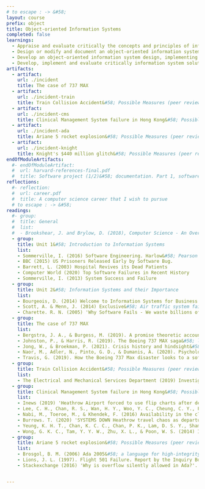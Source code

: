 ```yaml
---
# to escape : -> &#58;
layout: course
prefix: object
title: Object-oriented Information Systems
completed: false
learnings:
  - Appraise and evaluate critically the concepts and principles of information systems.
  - Design or modify and document an object-oriented information system using appropriate tools.
  - Develop an object-oriented information system design, implementing this knowledge in applicable programming languages, such as Python and SQL.
  - Develop, implement and evaluate critically information system solutions to facilitate business decisions.
artifacts:
  - artifact:
    url: ./incident
    title: The case of 737 MAX
  - artifact:
    url: ./incident-train
    title: Train Collision Accident&#58; Possible Measures (peer review)
  - artifact:
    url: ./incident-cms
    title: Clinical Management System failure in Hong Kong&#58; Possible Measures (peer review)
  - artifact:
    url: ./incident-ada
    title: Ariane 5 rocket explosion&#58; Possible Measures (peer review)
  - artifact:
    url: ./incident-knight
    title: Knight's $440 million glitch&#58; Possible Measures (peer review)
endOfModuleArtifacts:
  #- endOfModuleArtifact:
  #  url: harvard-references-final.pdf
  #  title: Software project (1/2)&#58; documentation. Part 1, software documentation; part 2, technical notes; part 3, testing documentation.
reflections:
  #- reflection:
  #  url: career.pdf
  #  title: A computer science career that I wish to pursue
  # to escape : -> &#58;
readings:
  #- group:
  #  title: General
  #  list:
  #  - Brookshear, J. and Brylow, D. (2018), Computer Science - An Overview. 13th ed. Harlow&#58; Pearson.
  - group:
    title: Unit 1&#58; Introduction to Information Systems
    list:
    - Sommerville, I. (2016) Software Engineering. Harlow&#58; Pearson
    - BBC (2015) US Prisoners Released Early by Software Bug.
    - Barrett, L. (2003) Hospital Revives its Dead Patients
    - Computer World (2020) Top Software Failures in Recent History
    - Sommerville, I. (2013) System Success and Failure
  - group:
    title: Unit 2&#58; Information Systems and their Importance
    list:
    - Bourgeois, D. (2014) Welcome to Information Systems for Business and Beyond. Saylor Academy.
    - Scott, A. & Menn, J. (2014) Exclusive&#58; Air traffic system failure caused by computer memory shortage. Reuters.
    - Charette. R. N. (2005) 'Why Software Fails - We waste billions of dollars each year on entirely preventable mistakes'. IEEE Spectrum. Available from https://spectrum.ieee.org/why-software-fails [Accessed on 19/11/2021]
  - group:
    title: The case of 737 MAX
    list:
    - Bergstra, J. A., & Burgess, M. (2019). A promise theoretic account of the boeing 737 Max MCAS algorithm affair. arXiv preprint arXiv:2001.01543. Available from&#58; https://www.spacesafetymagazine.com/wp-content/uploads/2019/05/B-737-MAX.pdf [Accessed on 13/11/2021]
    - Johnston, P., & Harris, R. (2019). The Boeing 737 MAX saga&#58; lessons for software organizations. Software Quality Professional, 21(3), 4-12. Available from&#58; https://c2y6x2t8.rocketcdn.me/wp-content/uploads/2019/09/the-boeing-737-max-saga-lessons-for-software-organizations.pdf [Accessed on 13/11/2021]
    - Jong, W., & Broekman, P. (2021). Crisis history and hindsight&#58; A stakeholder perspective on the case of Boeing 737-Max. Public Relations Inquiry, 10(2), 185-196. Available from&#58; https://journals.sagepub.com/doi/pdf/10.1177/2046147X211001350 [Accessed on 13/11/2021]
    - Naor, M., Adler, N., Pinto, G. D., & Dumanis, A. (2020). Psychological Safety in Aviation New Product Development Teams&#58; Case Study of 737 MAX Airplane. Sustainability, 12(21), 8994. Available from&#58; https://www.mdpi.com/2071-1050/12/21/8994/pdf [Accessed on 13/11/2021]
    - Travis, G. (2019). How the Boeing 737 Max disaster looks to a software developer. IEEE Spectrum, 18. Available from https://ansymore.uantwerpen.be/system/files/uploads/courses/SE3BAC/p04_03Boeing737Max_1.pdf [Accessed on 13/11/2021]
  - group:
    title: Train Collision Accident&#58; Possible Measures (peer review)
    list:
    - The Electrical and Mechanical Services Department (2019) Investigation Report on Incident of the New Signalling System Testing on MTR Tsuen Wan Line. Available at&#58; https://www.emsd.gov.hk/filemanager/en/content_1377/TWL_New_Signalling_System_Testing_Incident_Report_(Eng).pdf [Accessed 18/11/2021].
  - group:
    title: Clinical Management System failure in Hong Kong&#58; Possible Measures (peer review)
    list:
    - Inews (2019) 'Heathrow Airport forced to use flip charts after departure screens go blank'. Inews. Available from https://inews.co.uk/inews-lifestyle/travel/heathrow-staff-forced-to-use-whiteboards-after-departure-screens-go-blank-202299 [Accessed on 19/11/2021]
    - Lee, C. H., Chan, R. S., Wan, H. Y., Woo, Y. C., Cheung, C. Y., Fong, C. H., ... & Lam, K. S. (2018) Dietary intake of anti-oxidant vitamins A, C, and E Is inversely associated with adverse cardiovascular outcomes in Chinese—A 22-years population-based prospective study. Nutrients, 10(11), 1664.
    - Nabi, M., Toeroe, M., & Khendek, F. (2016) Availability in the cloud&#58; State of the art. Journal of Network and Computer Applications, 60, 54-67.
    - Burrows. T. (2020) 'SYSTEMS DOWN Heathrow travel chaos as departure boards FAIL in huge IT glitch sparking cancellations and delays'. The Sun. Available from https://www.thesun.co.uk/news/10975547/heathrow-travel-chaos-departure-boards-fail-it-glitch/ [Accessed on 19/11/2021]
    - Yeung, K. H. T., Chan, K. C. C., Chan, P. K., Lam, D. S. Y., Sham, P. C. O., Yau, Y. S., ... & Nelson, E. A. S. (2018) Influenza vaccine effectiveness in hospitalised Hong Kong children&#58; feasibility of estimates from routine surveillance data. Vaccine, 36(24), 3477-3485. DOI&#58; https://doi.org/10.1016/j.vaccine.2018.04.081
    - Wong, G. K. C., Tam, Y. Y. W., Zhu, X. L., & Poon, W. S. (2014) Incidence and mortality of spontaneous subarachnoid hemorrhage in Hong Kong from 2002 to 2010&#58; a Hong Kong hospital authority clinical management system database analysis. World neurosurgery, 81(3-4), 552-556.
  - group:
    title: Ariane 5 rocket explosion&#58; Possible Measures (peer review)
    list:
    - Brosgol, B. M. (2006) Ada 2005&#58; a language for high-integrity applications. CrossTalk–The Journal of Defense Systems, 19(8), 8-11.
    - Lions, J. L. (1997). Flight 501 Failure. Report by the Inquiry Board. Paris.
    - Stackexchange (2016) 'Why is overflow silently allowed in Ada?'. Available from https://softwareengineering.stackexchange.com/questions/324771/why-is-overflow-silently-allowed-in-ada [Accessed on 19/11/2021]


---
```

